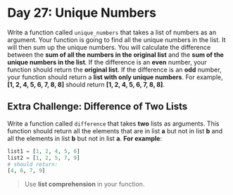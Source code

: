 # Day 27:  Unique Numbers  

Write a function called `unique_numbers` that takes a list of numbers as an argument. Your function is going to find all the unique numbers in the list. It will then sum up the unique numbers. You will calculate the difference between the **sum of all the numbers in the original list** and the **sum of the unique numbers in the list**. If the difference is an **even** number, your function should return the **original list**. If the difference is an **odd** number, your function should return a **list with only unique numbers**. For example, **\[1, 2, 4, 5, 6, 7, 8, 8]** should return **\[1, 2, 4, 5, 6, 7, 8, 8]**.

## Extra Challenge:  Difference of Two Lists

Write a function  called `difference` that takes **two** lists as arguments. This function should return all the elements that are in list **a** but not in list **b** and all the elements in list **b** but not in list **a**. **For example**:

```python
list1 = [1, 2, 4, 5, 6]
list2 = [1, 2, 5, 7, 9]
# should return:
[4, 6, 7, 9]
```

> Use **list comprehension** in your function.
